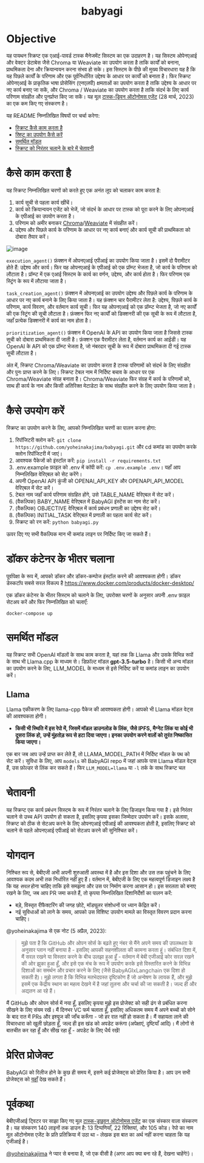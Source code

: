 <h1 align="center"> babyagi </h1>

# Objective

यह पायथन स्क्रिप्ट एक एआई-पावर्ड टास्क मैनेजमेंट सिस्टम का एक उदाहरण है। यह सिस्टम ओपेनएआई और वेक्टर डेटाबेस जैसे Chroma या Weaviate का उपयोग करता है ताकि कार्यों को बनाना, प्राथमिकता देना और क्रियान्वयन करना संभव हो सके। इस सिस्टम के पीछे की मुख्य विचारधारा यह है कि यह पिछले कार्यों के परिणाम और एक पूर्वनिर्धारित उद्देश्य के आधार पर कार्यों को बनाता है। फिर स्क्रिप्ट ओपेनएआई के प्राकृतिक भाषा प्रोसेसिंग (एनएलपी) क्षमताओं का उपयोग करता है ताकि उद्देश्य के आधार पर नए कार्य बनाए जा सकें, और Chroma / Weaviate का उपयोग करता है ताकि संदर्भ के लिए कार्य परिणाम संग्रहीत और पुनर्प्राप्त किए जा सकें। यह मूल [टास्क-ड्रिवन ऑटोनोमस एजेंट](https://twitter.com/yoheinakajima/status/1640934493489070080?s=20) (28 मार्च, 2023) का एक कम किए गए संस्करण है।

यह README निम्नलिखित विषयों पर चर्चा करेगा:

- [स्क्रिप्ट कैसे काम करता है](#how-it-works)
- [स्रिप्ट का उपयोग कैसे करें](#how-to-use)
- [समर्थित मॉडल](#supported-models)
- [स्क्रिप्ट को निरंतर चलाने के बारे में चेतावनी](#continous-script-warning)

# कैसे काम करता है <a name="how-it-works"></a>


यह स्क्रिप्ट निम्नलिखित चरणों को करते हुए एक अनंत लूप को चलाकर काम करता है:

1. कार्य सूची से पहला कार्य खींचें।
2. कार्य को क्रियान्वयन एजेंट को भेजें, जो संदर्भ के आधार पर टास्क को पूरा करने के लिए ओपनएआई के एपीआई का उपयोग करता है।
3. परिणाम को अमीर बनाकर [Chroma](https://docs.trychroma.com)/[Weaviate](https://weaviate.io/) में संग्रहीत करें।
4. उद्देश्य और पिछले कार्य के परिणाम के आधार पर नए कार्य बनाएं और कार्य सूची की प्राथमिकता को दोबारा तैयार करें।

![image](https://user-images.githubusercontent.com/21254008/235015461-543a897f-70cc-4b63-941a-2ae3c9172b11.png)


`execution_agent()` फ़ंक्शन में ओपनएआई एपीआई का उपयोग किया जाता है। इसमें दो पैरामीटर होते हैं: उद्देश्य और कार्य। फिर यह ओपनएआई के एपीआई को एक प्रॉम्प्ट भेजता है, जो कार्य के परिणाम को लौटाता है। प्रॉम्प्ट में एक एआई सिस्टम के कार्य का वर्णन, उद्देश्य, और कार्य होता है। फिर परिणाम एक स्ट्रिंग के रूप में लौटाया जाता है।

`task_creation_agent()` फ़ंक्शन में ओपनएआई का उपयोग उद्देश्य और पिछले कार्य के परिणाम के आधार पर नए कार्य बनाने के लिए किया जाता है। यह फ़ंक्शन चार पैरामीटर लेता है: उद्देश्य, पिछले कार्य के परिणाम, कार्य विवरण, और वर्तमान कार्य सूची। फिर यह ओपनएआई को एक प्रॉम्प्ट भेजता है, जो नए कार्यों की एक स्ट्रिंग की सूची लौटाता है। फ़ंक्शन फिर नए कार्यों को डिक्शनरी की एक सूची के रूप में लौटाता है, जहाँ प्रत्येक डिक्शनरी में कार्य का नाम होता है।


`prioritization_agent()` फ़ंक्शन में OpenAI के API का उपयोग किया जाता है जिससे टास्क सूची को दोबारा प्राथमिकता दी जाती है। फ़ंक्शन एक पैरामीटर लेता है, वर्तमान कार्य का आईडी। यह OpenAI के API को एक प्रॉम्प्ट भेजता है, जो नंबरदार सूची के रूप में दोबारा प्राथमिकता दी गई टास्क सूची लौटाता है।

अंत में, स्क्रिप्ट Chroma/Weaviate का उपयोग करता है टास्क परिणामों को संदर्भ के लिए संग्रहीत और पुनः प्राप्त करने के लिए। स्क्रिप्ट टेबल नाम में निर्दिष्ट बचाव के आधार पर एक Chroma/Weaviate संग्रह बनाता है। Chroma/Weaviate फिर संग्रह में कार्य के परिणामों को, साथ ही कार्य के नाम और किसी अतिरिक्त मेटाडेटा के साथ संग्रहीत करने के लिए उपयोग किया जाता है।

# कैसे उपयोग करें<a name="how-to-use"></a>

स्क्रिप्ट का उपयोग करने के लिए, आपको निम्नलिखित चरणों का पालन करना होगा:

1. रिपॉजिटरी क्लोन करें: `git clone https://github.com/yoheinakajima/babyagi.git` और cd कमांड का उपयोग करके क्लोन रिपॉजिटरी में जाएं।
2. आवश्यक पैकेजों को इंस्टॉल करें: `pip install -r requirements.txt`
3. .env.example फ़ाइल को .env में कॉपी करें: `cp .env.example .env`। यहाँ आप निम्नलिखित वेरिएबल को सेट करेंगे।
4. अपनी OpenAI API कुंजी को OPENAI_API_KEY और OPENAPI_API_MODEL वेरिएबल में सेट करें।
5. टेबल नाम जहाँ कार्य परिणाम संग्रहित होंगे, उसे TABLE_NAME वेरिएबल में सेट करें।
6. (वैकल्पिक) BABY_NAME वेरिएबल में BabyAGI इंस्टेंस का नाम सेट करें।
7. (वैकल्पिक) OBJECTIVE वेरिएबल में कार्य प्रबंधन प्रणाली का उद्देश्य सेट करें।
8. (वैकल्पिक) INITIAL_TASK वेरिएबल में प्रणाली का पहला कार्य सेट करें।
9. स्क्रिप्ट को रन करें: `python babyagi.py`

ऊपर दिए गए सभी वैकल्पिक मान भी कमांड लाइन पर निर्दिष्ट किए जा सकते हैं।

# डॉकर कंटेनर के भीतर चलाना

पूर्वापेक्षा के रूप में, आपको डॉकर और डॉकर-कम्पोज इंस्टॉल करने की आवश्यकता होगी। डॉकर डेस्कटॉप सबसे सरल विकल्प है https://www.docker.com/products/docker-desktop/

एक डॉकर कंटेनर के भीतर सिस्टम को चलाने के लिए, उपरोक्त चरणों के अनुसार अपनी .env फ़ाइल सेटअप करें और फिर निम्नलिखित को चलाएँ:

```
docker-compose up
```

# समर्थित मॉडल<a name="supported-models"></a>

यह स्क्रिप्ट सभी OpenAI मॉडलों के साथ काम करता है, यहां तक ​​कि Llama और उसके विभिन्न रूपों के साथ भी Llama.cpp के माध्यम से। डिफ़ॉल्ट मॉडल **gpt-3.5-turbo** है। किसी भी अन्य मॉडल का उपयोग करने के लिए, LLM_MODEL के माध्यम से इसे निर्दिष्ट करें या कमांड लाइन का उपयोग करें।

## Llama

Llama एकीकरण के लिए llama-cpp पैकेज की आवश्यकता होगी। आपको भी Llama मॉडल वेट्स की आवश्यकता होगी।

- **किसी भी स्थिति में इस रेपो में, जिसमें मॉडल डाउनलोड के लिंक, जैसे IPFS, मैग्नेट लिंक या कोई भी दूसरा लिंक हो, उन्हें मुंहतोड़ रूप से हटा दिया जाएगा। इनका उपयोग करने वालों को तुरंत निष्कासित किया जाएगा।**

एक बार जब आप उन्हें प्राप्त कर लेते हैं, तो LLAMA_MODEL_PATH में निर्दिष्ट मॉडल के पथ को सेट करें। सुविधा के लिए, आप `models` को BabyAGI repo में जहां आपके पास Llama मॉडल वेट्स हैं, उस फ़ोल्डर से लिंक कर सकते हैं। फिर `LLM_MODEL=llama` या `-l` तर्क के साथ स्क्रिप्ट चल

# चेतावनी

यह स्क्रिप्ट एक कार्य प्रबंधन सिस्टम के रूप में निरंतर चलाने के लिए डिजाइन किया गया है। इसे निरंतर चलाने से उच्च API उपयोग हो सकता है, इसलिए कृपया इसका जिम्मेदार उपयोग करें। इसके अलावा, स्क्रिप्ट को ठीक से सेटअप करने के लिए ओपनएआई एपीआई की आवश्यकता होती है, इसलिए स्क्रिप्ट को चलाने से पहले ओपनएआई एपीआई को सेटअप करने की सुनिश्चित करें।

# योगदान

निश्चित रूप से, बेबीएजी अभी अपनी शुरुआती अवस्था में है और इस दिशा और उस तक पहुंचने के लिए आवश्यक कदम अभी तक निर्धारित नहीं हुए हैं। वर्तमान में, बेबीएजी के लिए एक महत्वपूर्ण डिजाइन लक्ष्य है कि यह _सरल_ होना चाहिए ताकि इसे समझना और उस पर निर्माण करना आसान हो। इस सरलता को बनाए रखने के लिए, जब आप PR जमा करते हैं, तो कृपया निम्नलिखित दिशानिर्देशों का पालन करें:

- बड़े, विस्तृत रीफैक्टरिंग की जगह छोटे, मॉड्यूलर संशोधनों पर ध्यान केंद्रित करें।
- नई सुविधाओं को लाने के समय, आपको उस विशिष्ट उपयोग मामले का विस्तृत विवरण प्रदान करना चाहिए।

@yoheinakajima से एक नोट (5 अप्रैल, 2023):

> मुझे पता है कि GitHub और ओपन सोर्स के बढ़ते हुए नंबर से मैंने अपने समय की उपलब्धता के अनुसार प्लान नहीं बनाया है - इसलिए आपकी सहनशीलता की कामना करता हूं। संबंधित दिशा में, मैं सरल रखने या विस्तार करने के बीच उलझा हुआ हूँ - वर्तमान में बेबी एजीआई कोर सरल रखने की ओर झुका हुआ हूँ, और इसे एक मंच के रूप में उपयोग करके इसे विस्तारित करने के विभिन्न दिशाओं का समर्थन और प्रचार करने के लिए (जैसे BabyAGIxLangchain एक दिशा हो सकती है)। मुझे लगता है कि विभिन्न मतभेदग्रस्त दृष्टिकोण हैं जो अन्वेषण के लायक हैं, और मुझे इसमें एक केंद्रीय स्थान का महत्व देखने में है जहां तुलना और चर्चा की जा सकती है। जल्द ही और अद्यतन आ रहे हैं।

मैं GitHub और ओपन सोर्स में नया हूँ, इसलिए कृपया मुझे इस प्रोजेक्ट को सही ढंग से प्रबंधित करना सीखने के लिए संयम रखें। मैं दिनभर VC फर्म चलाता हूँ, इसलिए अधिकतम समय मैं अपने बच्चों को सोने के बाद रात में PRs और इश्यूज की जाँच करूँगा - जो हर रात नहीं हो सकता है। मैं सहायता लाने की विचारधारा को खुली छोड़ता हूँ, जल्द ही इस खंड को अपडेट करूंगा (अपेक्षाएं, दृष्टियाँ आदि)। मैं लोगों से बातचीत कर रहा हूँ और सीख रहा हूँ - अपडेट के लिए धैर्य रखें!

# प्रेरित प्रोजेक्ट

BabyAGI को रिलीज होने के कुछ ही समय में, इसने कई प्रोजेक्ट्स को प्रेरित किया है। आप उन सभी प्रोजेक्ट्स को [यहाँ](docs/inspired-projects.md) देख सकते हैं।

# पूर्वकथा

बेबीएजीआई ट्विटर पर साझा किए गए मूल [टास्क-ड्राइवन ऑटोनोमस एजेंट](https://twitter.com/yoheinakajima/status/1640934493489070080?s=20) का एक संस्कार वाला संस्करण है। यह संस्करण 140 लाइनों तक डाउन है: 13 टिप्पणियाँ, 22 रिक्तियां, और 105 कोड। रेपो का नाम मूल ऑटोनोमस एजेंट के प्रति प्रतिक्रिया में उठा था - लेखक इस बात का अर्थ नहीं करना चाहता कि यह एजीआई है।

[@yoheinakajima](https://twitter.com/yoheinakajima) ने प्यार से बनाया है, जो एक वीसी है (अगर आप क्या बना रहे हैं, देखना चाहेंगे!)।

